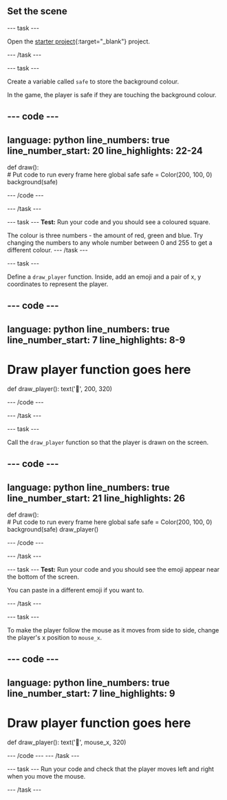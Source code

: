 ## Set the scene

--- task ---

Open the [starter project](https://editor.raspberrypi.org/en/projects/dont-collide-starter){:target="_blank"} project. 

--- /task ---

--- task ---

Create a variable called `safe` to store the background colour.

In the game, the player is safe if they are touching the background colour. 

--- code ---
---
language: python
line_numbers: true
line_number_start: 20
line_highlights: 22-24
---
 
def draw():   
    # Put code to run every frame here
    global safe
    safe = Color(200, 100, 0) 
    background(safe) 
  
--- /code ---

--- /task ---

--- task ---
**Test:** Run your code and you should see a coloured square. 

The colour is three numbers - the amount of red, green and blue. Try changing the numbers to any whole number between 0 and 255 to get a different colour.
--- /task ---

--- task ---

Define a `draw_player` function. Inside, add an emoji and a pair of x, y coordinates to represent the player. 

--- code ---
---
language: python
line_numbers: true
line_number_start: 7
line_highlights: 8-9
---
# Draw player function goes here
def draw_player():
    text('🤠', 200, 320)
  
--- /code ---

--- /task ---

--- task ---

Call the `draw_player` function so that the player is drawn on the screen.

--- code ---
---
language: python
line_numbers: true
line_number_start: 21
line_highlights: 26
---

def draw():  
    # Put code to run every frame here 
    global safe
    safe = Color(200, 100, 0) 
    background(safe)
    draw_player()
  
--- /code ---

--- /task ---

--- task ---
**Test:** Run your code and you should see the emoji appear near the bottom of the screen. 

You can paste in a different emoji if you want to.

--- /task ---

--- task ---

To make the player follow the mouse as it moves from side to side, change the player's x position to `mouse_x`.

--- code ---
---
language: python
line_numbers: true
line_number_start: 7
line_highlights: 9
---
# Draw player function goes here
def draw_player():
    text('🤠', mouse_x, 320)
  
--- /code ---
--- /task ---

--- task ---
Run your code and check that the player moves left and right when you move the mouse. 


--- /task ---